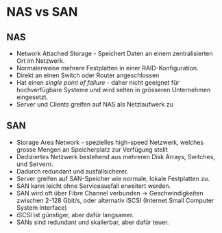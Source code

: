 # NAS vs SAN

## NAS 

- Network Attached Storage - Speichert Daten an einem zentralisierten Ort im Netzwerk.
- Normalerweise mehrere Festplatten in einer RAID-Konfiguration.
- Direkt an einen Switch oder Router angeschlossen
- Hat einen *single point of failure* - daher nicht geeignet für hochverfügbare Systeme und wird selten in grösseren Unternehmen eingesetzt.
- Server und Clients greifen auf NAS als Netzlaufwerk zu


## SAN 

- Storage Area Network - spezielles high-speed Netzwerk, welches grosse Mengen an Speicherplatz zur Verfügung stellt
- Dediziertes Netzwerk bestehend aus mehreren Disk Arrays, Switches, und Servern.
- Dadurch redundant und ausfallsicherer.
- Server greifen auf SAN-Speicher wie normale, lokale Festplatten zu.
- SAN kann leicht ohne Serviceausfall erweitert werden.
- SAN wird oft über Fibre Channel verbunden -> Geschwindigkeiten zwischen 2-128 Gbit/s, oder alternativ iSCSI (Internet Small Computer System Interface)
- iSCSI ist günstiger, aber dafür langsamer.
- SANs sind redundant und skalierbar, aber dafür teuer.

